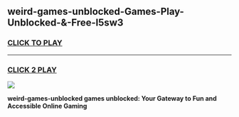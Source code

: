 
## weird-games-unblocked-Games-Play-Unblocked-&-Free-l5sw3
<h3>
<a href="https://premium76.site?title=weird-games-unblocked&ref=24A">CLICK TO PLAY</a></h3>
<hr>

<h3>
<a href="https://premium76.site?title=weird-games-unblocked&ref=24A">CLICK 2 PLAY</a>
  
</h3>

<a href="https://premium76.site?title=weird-games-unblocked&ref=24A"><img src="https://clearcache.store/games.png"></a>


**weird-games-unblocked games unblocked: Your Gateway to Fun and Accessible Online Gaming**
